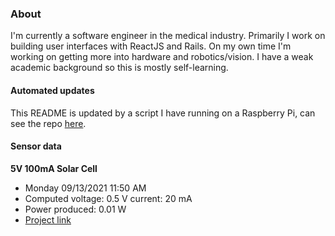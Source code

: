 ### About
I'm currently a software engineer in the medical industry. Primarily I work on building user interfaces with ReactJS and Rails. On my own time I'm working on getting more into hardware and robotics/vision. I have a weak academic background so this is mostly self-learning.

#### Automated updates
This README is updated by a script I have running on a Raspberry Pi, can see the repo [here](https://github.com/jdc-cunningham/raspi-git-repo-updater).

#### Sensor data
**5V 100mA Solar Cell**
- Monday 09/13/2021 11:50 AM
- Computed voltage: 0.5 V current: 20 mA
- Power produced: 0.01 W
- [Project link](https://github.com/jdc-cunningham/raspisolarplotter)